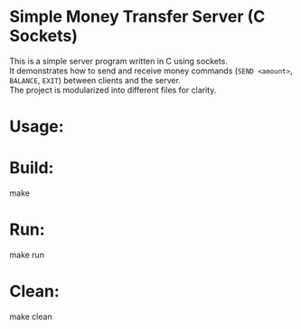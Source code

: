 # Simple Money Transfer Server (C Sockets)

This is a simple server program written in C using sockets.  
It demonstrates how to send and receive money commands (`SEND <amount>`, `BALANCE`, `EXIT`) between clients and the server.  
The project is modularized into different files for clarity.


# Usage:

# Build:

make


# Run:

make run


# Clean:

make clean
